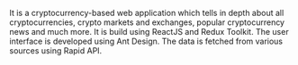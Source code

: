 It is a cryptocurrency-based web application which tells in depth about all cryptocurrencies, crypto markets and exchanges, popular cryptocurrency news and much more. It is build using ReactJS and Redux Toolkit. The user interface is developed using Ant Design. The data is fetched from various sources using Rapid API.
